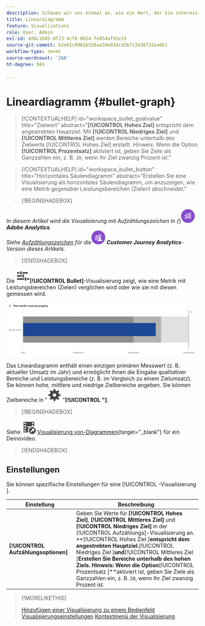 ```yaml
---
description: Schauen wir uns einmal an, wie ein Wert, der Sie interessiert, im Vergleich zu anderen Leistungsbereichen (Zielen) liegt oder ausfällt.
title: Lineardiagramm
feature: Visualizations
role: User, Admin
exl-id: 4d4c1b85-0f23-4cf6-8014-fe854af91e33
source-git-commit: b2e91c9981b328aa34e03dcd3b713438732ea6b1
workflow-type: tm+mt
source-wordcount: '266'
ht-degree: 56%

---
```


# Lineardiagramm {#bullet-graph}

<!-- markdownlint-disable MD034 -->

>[!CONTEXTUALHELP]
>id="workspace_bullet_goalvalue"
>title="Zielwert"
>abstract="**[!UICONTROL Hohes Ziel]** entspricht dem angestrebten Hauptziel. Mit **[!UICONTROL Niedriges Ziel]** und **[!UICONTROL Mittleres Ziel]** werden Bereiche unterhalb des Zielwerts [!UICONTROL Hohes Ziel] erstellt. Hinweis: Wenn die Option **[!UICONTROL Prozentsatz]** aktiviert ist, geben Sie Ziele als Ganzzahlen ein, z. B. `20`, wenn Ihr Ziel zwanzig Prozent ist."

<!-- markdownlint-enable MD034 -->

<!-- markdownlint-disable MD034 -->

>[!CONTEXTUALHELP]
>id="workspace_bullet_button"
>title="Horizontales Säulendiagramm"
>abstract="Erstellen Sie eine Visualisierung als horizontales Säulendiagramm, um anzuzeigen, wie eine Metrik gegenüber Leistungsbereichen (Zielen) abschneidet."

<!-- markdownlint-enable MD034 -->

>[!BEGINSHADEBOX]

_In diesem Artikel wird die Visualisierung mit Aufzählungszeichen in {_}![Adobe Analytics](/help/assets/icons/AdobeAnalytics.svg) _**Adobe Analytics**._<br/>_Siehe [Aufzählungszeichen](https://experienceleague.adobe.com/en/docs/analytics-platform/using/cja-workspace/visualizations/bullet-graph) für die_![CustomerJourneyAnalytics](/help/assets/icons/CustomerJourneyAnalytics.svg) _**Customer Journey Analytics**-Version dieses Artikels._

>[!ENDSHADEBOX]

Die ![GraphBullet](/help/assets/icons/GraphBullet.svg)**[!UICONTROL Bullet]**-Visualisierung zeigt, wie eine Metrik mit Leistungsbereichen (Zielen) verglichen wird oder wie sie mit diesen gemessen wird.

![Visualisierung mit horizontalen Säulendiagrammen](assets/bullet.png)

Das Lineardiagramm enthält einen einzigen primären Messwert (z. B. aktueller Umsatz im Jahr) und ermöglicht Ihnen die Eingabe qualitativer Bereiche und Leistungsbereiche (z. B. im Vergleich zu einem Zielumsatz). Sie können hohe, mittlere und niedrige Zielbereiche angeben. Sie können Zielbereiche in &quot;![&quot; ](/help/assets/icons/Setting.svg) &quot;**[!UICONTROL &quot;]**.

>[!BEGINSHADEBOX]

Siehe ![VideoCheckedOut](/help/assets/icons/VideoCheckedOut.svg) [Visualisierung von-Diagrammen](https://video.tv.adobe.com/v/23989/?quality=12/?quality=12){target="_blank"} für ein Demovideo.

>[!ENDSHADEBOX]


## Einstellungen

Sie können spezifische Einstellungen für eine [!UICONTROL -Visualisierung ].

| Einstellung | Beschreibung |
|---|---|
| **[!UICONTROL Aufzählungsoptionen]** | Geben Sie Werte für **[!UICONTROL Hohes Ziel]**, **[!UICONTROL Mittleres Ziel]** und **[!UICONTROL Niedriges Ziel]** in der [!UICONTROL Aufzählungs]-Visualisierung an. <br/>**[!UICONTROL Hohes Ziel ]**entspricht dem angestrebten Hauptziel.**[!UICONTROL  Niedriges Ziel ]**und**[!UICONTROL  Mittleres Ziel ]**Erstellen Sie Bereiche unterhalb des hohen Ziels. Hinweis: Wenn die Option**[!UICONTROL  Prozentsatz ]**aktiviert ist, geben Sie Ziele als Ganzzahlen ein, z. B. `20`, wenn Ihr Ziel zwanzig Prozent ist. |

>[!MORELIKETHIS]
>
>[Hinzufügen einer Visualisierung zu einem Bedienfeld](/help/analyze/analysis-workspace/visualizations/freeform-analysis-visualizations.md#add-visualizations-to-a-panel)
>[Visualisierungseinstellungen](/help/analyze/analysis-workspace/visualizations/freeform-analysis-visualizations.md#settings)
>[Kontextmenü der Visualisierung](/help/analyze/analysis-workspace/visualizations/freeform-analysis-visualizations.md#context-menu)
>


